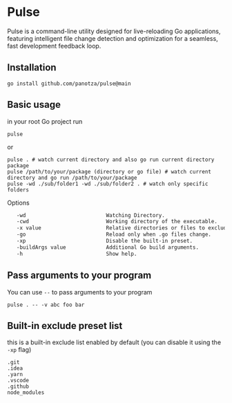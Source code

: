 # Pulse

Pulse is a command-line utility designed for live-reloading Go applications, featuring intelligent file
change detection and optimization for a seamless, fast development feedback loop.

## Installation

```shell
go install github.com/panotza/pulse@main
```

## Basic usage

in your root Go project run

```shell
pulse
```

or

```shell
pulse . # watch current directory and also go run current directory package
pulse /path/to/your/package (directory or go file) # watch current directory and go run /path/to/your/package
pulse -wd ./sub/folder1 -wd ./sub/folder2 . # watch only specific folders
```

Options

```txt
   -wd                          Watching Directory.
   -cwd                         Working directory of the executable.
   -x value                     Relative directories or files to exclude.
   -go                          Reload only when .go files change.
   -xp                          Disable the built-in preset.
   -buildArgs value             Additional Go build arguments.
   -h                           Show help.
```

## Pass arguments to your program

You can use `--` to pass arguments to your program

```shell
pulse . -- -v abc foo bar
```

## Built-in exclude preset list

this is a built-in exclude list enabled by default (you can disable it using the `-xp` flag)

```
.git
.idea
.yarn
.vscode
.github
node_modules
```